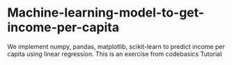 # Machine-learning-model-to-get-income-per-capita
We implement numpy, pandas, matplotlib, scikit-learn to  predict income per capita using linear regression. This is an exercise from codebasics Tutorial
